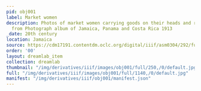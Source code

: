 ```yaml
---
pid: obj001
label: Market women
description: Photos of market women carrying goods on their heads and riding donkeys
  from Photograph album of Jamaica, Panama and Costa Rica 1913
_date: 20th century
location: Jamaica
source: https://cdm17191.contentdm.oclc.org/digital/iiif/asm0304/292/full/full/0/default.jpg
order: '00'
layout: dreamlab_item
collection: dreamlab
thumbnail: "/img/derivatives/iiif/images/obj001/full/250,/0/default.jpg"
full: "/img/derivatives/iiif/images/obj001/full/1140,/0/default.jpg"
manifest: "/img/derivatives/iiif/obj001/manifest.json"
---
```

